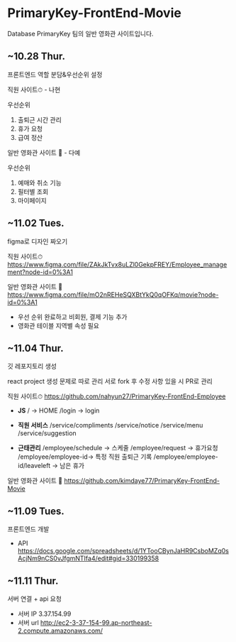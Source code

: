 # PrimaryKey-FrontEnd-Movie

Database PrimaryKey 팀의 일반 영화관 사이트입니다.

## ~10.28 Thur.

프론트엔드 역할 분담&우선순위 설정

직원 사이트⏱ - 나현

우선순위
1. 출퇴근 시간 관리
2. 휴가 요청
3. 급여 정산

일반 영화관 사이트 🍿 - 다예

우선순위 
1. 예매와 취소 기능
2. 필터별 조회
3. 마이페이지

## ~11.02 Tues.

figma로 디자인 짜오기

직원 사이트⏱
https://www.figma.com/file/ZAkJkTvx8uLZl0GekpFREY/Employee_management?node-id=0%3A1

일반 영화관 사이트 🍿
https://www.figma.com/file/mO2nREHeSQXBtYkQ0qOFKq/movie?node-id=0%3A1
- 우선 순위 완료하고 비회원, 결제 기능 추가
- 영화관 테이블 지역별 속성 필요

## ~11.04 Thur.

깃 레포지토리 생성

react project 생성 문제로 따로 관리
서로 fork 후 수정 사항 있을 시 PR로 관리

직원 사이트⏱
<https://github.com/nahyun27/PrimaryKey-FrontEnd-Employee>

- **JS**
/ -> HOME
/login -> login

- **직원 서비스**
/service/compliments
/service/notice
/service/menu 
/service/suggestion 

- **근태관리**
/employee/schedule -> 스케줄 
/employee/request -> 휴가요청
/employee/employee-id-> 특정 직원 출퇴근 기록
/employee/employee-id/leaveleft -> 남은 휴가

일반 영화관 사이트 🍿
https://github.com/kimdaye77/PrimaryKey-FrontEnd-Movie

## ~11.09 Tues.

프론트엔드 개발

- API
https://docs.google.com/spreadsheets/d/1YTooCBynJaHR9CsboMZq0sAcjNm9nCS0vJfgmNTIfa4/edit#gid=330199358

## ~11.11 Thur.

서버 연결 + api 요청

- 서버 IP 3.37.154.99
- 서버 url http://ec2-3-37-154-99.ap-northeast-2.compute.amazonaws.com/
